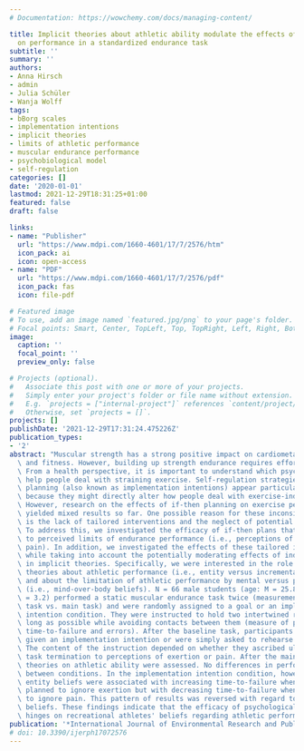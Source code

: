 ```yaml
---
# Documentation: https://wowchemy.com/docs/managing-content/

title: Implicit theories about athletic ability modulate the effects of if-then planning
  on performance in a standardized endurance task
subtitle: ''
summary: ''
authors:
- Anna Hirsch
- admin
- Julia Schüler
- Wanja Wolff
tags:
- bBorg scales
- implementation intentions
- implicit theories
- limits of athletic performance
- muscular endurance performance
- psychobiological model
- self-regulation
categories: []
date: '2020-01-01'
lastmod: 2021-12-29T18:31:25+01:00
featured: false
draft: false

links:
- name: "Publisher"
  url: "https://www.mdpi.com/1660-4601/17/7/2576/htm"
  icon_pack: ai
  icon: open-access
- name: "PDF"
  url: "https://www.mdpi.com/1660-4601/17/7/2576/pdf"
  icon_pack: fas
  icon: file-pdf

# Featured image
# To use, add an image named `featured.jpg/png` to your page's folder.
# Focal points: Smart, Center, TopLeft, Top, TopRight, Left, Right, BottomLeft, Bottom, BottomRight.
image:
  caption: ''
  focal_point: ''
  preview_only: false

# Projects (optional).
#   Associate this post with one or more of your projects.
#   Simply enter your project's folder or file name without extension.
#   E.g. `projects = ["internal-project"]` references `content/project/deep-learning/index.md`.
#   Otherwise, set `projects = []`.
projects: []
publishDate: '2021-12-29T17:31:24.475226Z'
publication_types:
- '2'
abstract: "Muscular strength has a strong positive impact on cardiometabolic health\
  \ and fitness. However, building up strength endurance requires effortful exercises.\
  \ From a health perspective, it is important to understand which psychological strategies\
  \ help people deal with straining exercise. Self-regulation strategies like if-then\
  \ planning (also known as implementation intentions) appear particularly promising\
  \ because they might directly alter how people deal with exercise-induced sensations.\
  \ However, research on the effects of if-then planning on exercise performance has\
  \ yielded mixed results so far. One possible reason for these inconsistent results\
  \ is the lack of tailored interventions and the neglect of potential moderators.\
  \ To address this, we investigated the efficacy of if-then plans that were tailored\
  \ to perceived limits of endurance performance (i.e., perceptions of exertion versus\
  \ pain). In addition, we investigated the effects of these tailored if-then plans\
  \ while taking into account the potentially moderating effects of individual differences\
  \ in implicit theories. Specifically, we were interested in the role of implicit\
  \ theories about athletic performance (i.e., entity versus incremental beliefs)\
  \ and about the limitation of athletic performance by mental versus physical factors\
  \ (i.e., mind-over-body beliefs). N = 66 male students (age: M = 25.8 years, SD\
  \ = 3.2) performed a static muscular endurance task twice (measurement: baseline\
  \ task vs. main task) and were randomly assigned to a goal or an implementation\
  \ intention condition. They were instructed to hold two intertwined rings for as\
  \ long as possible while avoiding contacts between them (measure of performance:\
  \ time-to-failure and errors). After the baseline task, participants were either\
  \ given an implementation intention or were simply asked to rehearse the task instructions.\
  \ The content of the instruction depended on whether they ascribed ultimate baseline\
  \ task termination to perceptions of exertion or pain. After the main task, implicit\
  \ theories on athletic ability were assessed. No differences in performance emerged\
  \ between conditions. In the implementation intention condition, however, stronger\
  \ entity beliefs were associated with increasing time-to-failure when participants\
  \ planned to ignore exertion but with decreasing time-to-failure when they planned\
  \ to ignore pain. This pattern of results was reversed with regard to mind-over-body\
  \ beliefs. These findings indicate that the efficacy of psychological strategies\
  \ hinges on recreational athletes' beliefs regarding athletic performance."
publication: '*International Journal of Environmental Research and Public Health*'
# doi: 10.3390/ijerph17072576
---
```

